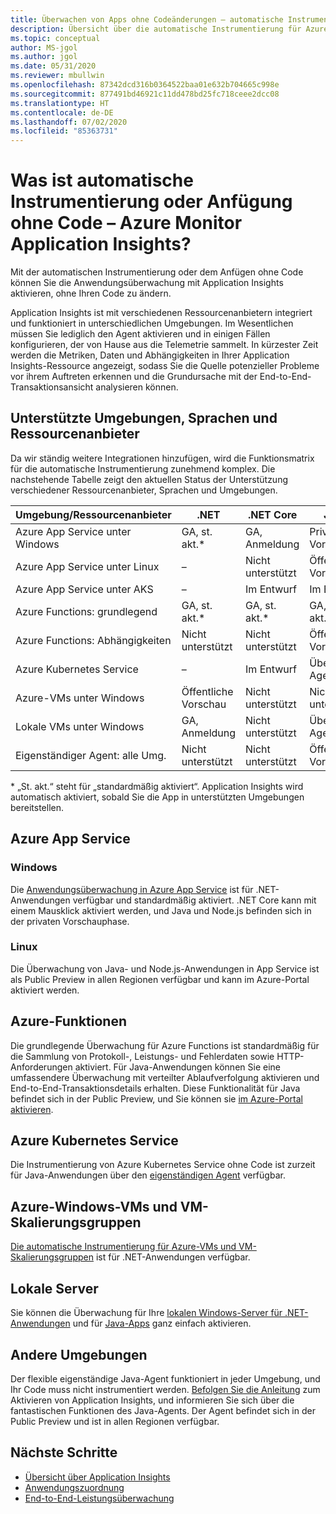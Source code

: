 ```yaml
---
title: Überwachen von Apps ohne Codeänderungen – automatische Instrumentierung für Azure Monitor Application Insights | Microsoft-Dokumentation
description: Übersicht über die automatische Instrumentierung für Azure Monitor Application Insights – Anwendungsleistungsverwaltung ohne Code
ms.topic: conceptual
author: MS-jgol
ms.author: jgol
ms.date: 05/31/2020
ms.reviewer: mbullwin
ms.openlocfilehash: 87342dcd316b0364522baa01e632b704665c998e
ms.sourcegitcommit: 877491bd46921c11dd478bd25fc718ceee2dcc08
ms.translationtype: HT
ms.contentlocale: de-DE
ms.lasthandoff: 07/02/2020
ms.locfileid: "85363731"
---
```

# <a name="what-is-auto-instrumentation-or-codeless-attach---azure-monitor-application-insights"></a>Was ist automatische Instrumentierung oder Anfügung ohne Code – Azure Monitor Application Insights?

Mit der automatischen Instrumentierung oder dem Anfügen ohne Code können Sie die Anwendungsüberwachung mit Application Insights aktivieren, ohne Ihren Code zu ändern.  

Application Insights ist mit verschiedenen Ressourcenanbietern integriert und funktioniert in unterschiedlichen Umgebungen. Im Wesentlichen müssen Sie lediglich den Agent aktivieren und in einigen Fällen konfigurieren, der von Hause aus die Telemetrie sammelt. In kürzester Zeit werden die Metriken, Daten und Abhängigkeiten in Ihrer Application Insights-Ressource angezeigt, sodass Sie die Quelle potenzieller Probleme vor ihrem Auftreten erkennen und die Grundursache mit der End-to-End-Transaktionsansicht analysieren können.

## <a name="supported-environments-languages-and-resource-providers"></a>Unterstützte Umgebungen, Sprachen und Ressourcenanbieter

Da wir ständig weitere Integrationen hinzufügen, wird die Funktionsmatrix für die automatische Instrumentierung zunehmend komplex. Die nachstehende Tabelle zeigt den aktuellen Status der Unterstützung verschiedener Ressourcenanbieter, Sprachen und Umgebungen.

|Umgebung/Ressourcenanbieter | .NET            | .NET Core       | Java            | Node.js         |
|------------------------------|-----------------|-----------------|-----------------|-----------------|
|Azure App Service unter Windows  | GA, st. akt.*       | GA, Anmeldung      | Private Vorschau | Private Vorschau |
|Azure App Service unter Linux    | –             | Nicht unterstützt   | Öffentliche Vorschau  | Öffentliche Vorschau  |
|Azure App Service unter AKS      | –             | Im Entwurf       | Im Entwurf       | Im Entwurf       |
|Azure Functions: grundlegend       | GA, st. akt.*       | GA, st. akt.*       | GA, st. akt.*       | GA, st. akt.*       |
|Azure Functions: Abhängigkeiten| Nicht unterstützt   | Nicht unterstützt   | Öffentliche Vorschau  | Nicht unterstützt   |
|Azure Kubernetes Service      | –             | Im Entwurf       | Über den-Agent   | Im Entwurf       |
|Azure-VMs unter Windows             | Öffentliche Vorschau  | Nicht unterstützt   | Nicht unterstützt   | Nicht unterstützt   |
|Lokale VMs unter Windows       | GA, Anmeldung      | Nicht unterstützt   | Über den-Agent   | Nicht unterstützt   |
|Eigenständiger Agent: alle Umg.   | Nicht unterstützt   | Nicht unterstützt   | Öffentliche Vorschau  | Nicht unterstützt   |

\* „St. akt.“ steht für „standardmäßig aktiviert“. Application Insights wird automatisch aktiviert, sobald Sie die App in unterstützten Umgebungen bereitstellen. 

## <a name="azure-app-service"></a>Azure App Service

### <a name="windows"></a>Windows

Die [Anwendungsüberwachung in Azure App Service](https://docs.microsoft.com/azure/azure-monitor/app/azure-web-apps?tabs=net) ist für .NET-Anwendungen verfügbar und standardmäßig aktiviert. .NET Core kann mit einem Mausklick aktiviert werden, und Java und Node.js befinden sich in der privaten Vorschauphase.

### <a name="linux"></a>Linux 

Die Überwachung von Java- und Node.js-Anwendungen in App Service ist als Public Preview in allen Regionen verfügbar und kann im Azure-Portal aktiviert werden.

## <a name="azure-functions"></a>Azure-Funktionen

Die grundlegende Überwachung für Azure Functions ist standardmäßig für die Sammlung von Protokoll-, Leistungs- und Fehlerdaten sowie HTTP-Anforderungen aktiviert. Für Java-Anwendungen können Sie eine umfassendere Überwachung mit verteilter Ablaufverfolgung aktivieren und End-to-End-Transaktionsdetails erhalten. Diese Funktionalität für Java befindet sich in der Public Preview, und Sie können sie [im Azure-Portal aktivieren](https://docs.microsoft.com/azure/azure-monitor/app/monitor-functions).

## <a name="azure-kubernetes-service"></a>Azure Kubernetes Service

Die Instrumentierung von Azure Kubernetes Service ohne Code ist zurzeit für Java-Anwendungen über den [eigenständigen Agent](https://docs.microsoft.com/azure/azure-monitor/app/java-in-process-agent) verfügbar. 

## <a name="azure-windows-vms-and-virtual-machine-scale-set"></a>Azure-Windows-VMs und VM-Skalierungsgruppen

[Die automatische Instrumentierung für Azure-VMs und VM-Skalierungsgruppen](https://docs.microsoft.com/azure/azure-monitor/app/azure-vm-vmss-apps) ist für .NET-Anwendungen verfügbar. 

## <a name="on-premises-servers"></a>Lokale Server
Sie können die Überwachung für Ihre [lokalen Windows-Server für .NET-Anwendungen](https://docs.microsoft.com/azure/azure-monitor/app/status-monitor-v2-overview) und für [Java-Apps](https://docs.microsoft.com/azure/azure-monitor/app/java-in-process-agent) ganz einfach aktivieren.

## <a name="other-environments"></a>Andere Umgebungen
Der flexible eigenständige Java-Agent funktioniert in jeder Umgebung, und Ihr Code muss nicht instrumentiert werden. [Befolgen Sie die Anleitung](https://docs.microsoft.com/azure/azure-monitor/app/java-in-process-agent) zum Aktivieren von Application Insights, und informieren Sie sich über die fantastischen Funktionen des Java-Agents. Der Agent befindet sich in der Public Preview und ist in allen Regionen verfügbar. 

## <a name="next-steps"></a>Nächste Schritte

* [Übersicht über Application Insights](https://docs.microsoft.com/azure/azure-monitor/app/app-insights-overview)
* [Anwendungszuordnung](./../../azure-monitor/app/app-map.md)
* [End-to-End-Leistungsüberwachung](./../../azure-monitor/learn/tutorial-performance.md)
